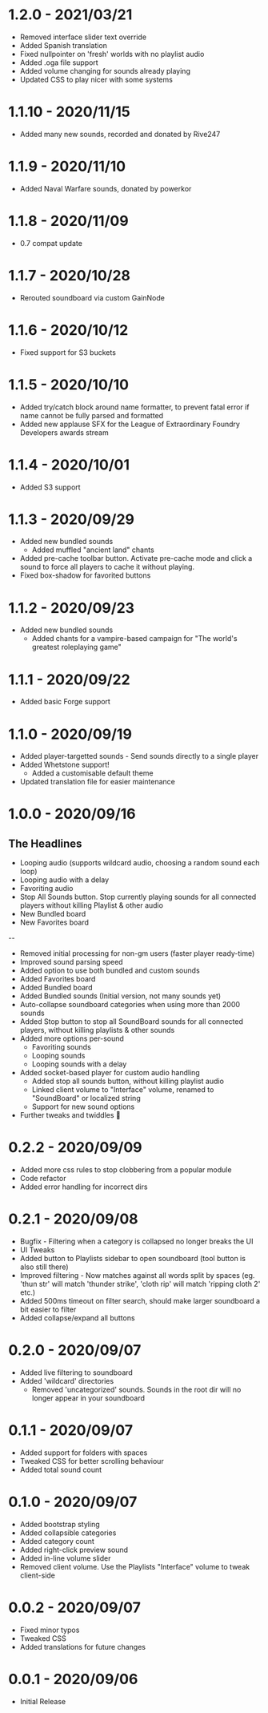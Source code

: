 # 1.2.0 - 2021/03/21

* Removed interface slider text override
* Added Spanish translation
* Fixed nullpointer on 'fresh' worlds with no playlist audio
* Added .oga file support
* Added volume changing for sounds already playing
* Updated CSS to play nicer with some systems

# 1.1.10 - 2020/11/15

* Added many new sounds, recorded and donated by Rive247

# 1.1.9 - 2020/11/10

* Added Naval Warfare sounds, donated by powerkor

# 1.1.8 - 2020/11/09

* 0.7 compat update

# 1.1.7 - 2020/10/28

* Rerouted soundboard via custom GainNode

# 1.1.6 - 2020/10/12

* Fixed support for S3 buckets

# 1.1.5 - 2020/10/10

* Added try/catch block around name formatter, to prevent fatal error if name cannot be fully parsed and formatted
* Added new applause SFX for the League of Extraordinary Foundry Developers awards stream

# 1.1.4 - 2020/10/01

* Added S3 support

# 1.1.3 - 2020/09/29

* Added new bundled sounds
    * Added muffled "ancient land" chants
* Added pre-cache toolbar button. Activate pre-cache mode and click a sound to force all players to cache it without playing.
* Fixed box-shadow for favorited buttons

# 1.1.2 - 2020/09/23

* Added new bundled sounds
    * Added chants for a vampire-based campaign for "The world's greatest roleplaying game"

# 1.1.1 - 2020/09/22

* Added basic Forge support

# 1.1.0 - 2020/09/19

* Added player-targetted sounds - Send sounds directly to a single player
* Added Whetstone support!
    * Added a customisable default theme
* Updated translation file for easier maintenance

# 1.0.0 - 2020/09/16

## The Headlines

* Looping audio (supports wildcard audio, choosing a random sound each loop)
* Looping audio with a delay
* Favoriting audio
* Stop All Sounds button. Stop currently playing sounds for all connected players without killing Playlist & other audio
* New Bundled board
* New Favorites board

--

* Removed initial processing for non-gm users (faster player ready-time)
* Improved sound parsing speed
* Added option to use both bundled and custom sounds
* Added Favorites board
* Added Bundled board
* Added Bundled sounds (Initial version, not many sounds yet)
* Auto-collapse soundboard categories when using more than 2000 sounds
* Added Stop button to stop all SoundBoard sounds for all connected players, without killing playlists & other sounds
* Added more options per-sound
    * Favoriting sounds
    * Looping sounds
    * Looping sounds with a delay
* Added socket-based player for custom audio handling
    * Added stop all sounds button, without killing playlist audio
    * Linked client volume to "Interface" volume, renamed to "SoundBoard" or localized string
    * Support for new sound options
* Further tweaks and twiddles 🔧

# 0.2.2 - 2020/09/09

* Added more css rules to stop clobbering from a popular module
* Code refactor
* Added error handling for incorrect dirs

# 0.2.1 - 2020/09/08

* Bugfix - Filtering when a category is collapsed no longer breaks the UI
* UI Tweaks
* Added button to Playlists sidebar to open soundboard (tool button is also still there)
* Improved filtering - Now matches against all words split by spaces (eg. 'thun str' will match 'thunder strike', 'cloth rip' will match 'ripping cloth 2' etc.)
* Added 500ms timeout on filter search, should make larger soundboard a bit easier to filter
* Added collapse/expand all buttons

# 0.2.0 - 2020/09/07

* Added live filtering to soundboard
* Added 'wildcard' directories
    * Removed 'uncategorized' sounds. Sounds in the root dir will no longer appear in your soundboard

# 0.1.1 - 2020/09/07

* Added support for folders with spaces
* Tweaked CSS for better scrolling behaviour
* Added total sound count

# 0.1.0 - 2020/09/07

* Added bootstrap styling
* Added collapsible categories
* Added category count
* Added right-click preview sound
* Added in-line volume slider
* Removed client volume. Use the Playlists "Interface" volume to tweak client-side

# 0.0.2 - 2020/09/07

* Fixed minor typos
* Tweaked CSS
* Added translations for future changes

# 0.0.1 - 2020/09/06

* Initial Release